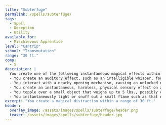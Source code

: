 ```yaml
---
title: "Subterfuge"
permalink: /spells/subterfuge/
tags:
  - Spell
  - Deception
  - Utility
available_for:
  - Mischievous Apprentice
level: "Cantrip"
school: "Transmutation"
range: "30 ft."
comp:
  - S
description: |
  You create one of the following instantaneous magical effects within range:
  - You create an auditory effect, such as an intelligible whisper, footsteps, faint musical notes, or creaky floorboards.
  - You interact with a nearby opening mechanism, causing an unlocked door, window, or container to softly open or close.
  - You create an instantaneous, harmless, physical sensory effect on another person, such as a tap on the shoulder, warm breathing against the neck, or a light tug on a pocket.
  - You topple over a small object that weighs up to 5 lbs., possibly causing it to fall off a table or a shelf.
  - You instantaneously light or snuff out a small flame such as that of a candle or a torch.
excerpt: "You create a magical distraction within a range of 30 ft."
header:
  overlay_image: /assets/images/spells/subterfuge/header.png
  teaser: /assets/images/spells/subterfuge/header.jpg
---
```


